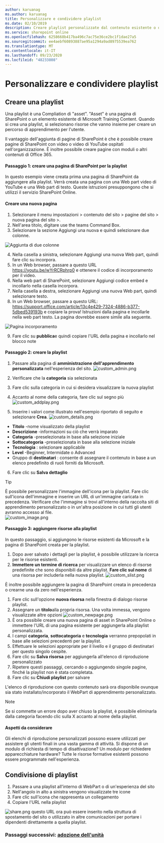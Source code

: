 ```yaml
---
author: karuanag
ms.author: karuanag
title: Personalizzare e condividere playlist
ms.date: 02/10/2019
description: Creare playlist personalizzate dal contenuto esistente o dalle nuove pagine di SharePoint
ms.service: sharepoint online
ms.openlocfilehash: 6258668b417ba496c7ac75e36ce2bc1f1dae27a5
ms.sourcegitcommit: ee4aebf60893887ae95a1294a9ad8975539ea762
ms.translationtype: MT
ms.contentlocale: it-IT
ms.lasthandoff: 09/23/2020
ms.locfileid: "48233808"
---
```

# <a name="customize-and-share-playlists"></a>Personalizzare e condividere playlist

## <a name="create-a-playlist"></a>Creare una playlist

Una playlist è una Compliation di "asset". "Asset" è una pagina di SharePoint o un elemento esistente di Microsoft Training Content. Quando si crea una playlist, si selezionano risorse che vanno insieme per creare un percorso di apprendimento per l'utente.  

Il vantaggio dell'aggiunta di pagine di SharePoint è che è possibile creare pagine di SharePoint con video o video di YouTube ospitati nell'organizzazione. È inoltre possibile creare pagine con moduli o altri contenuti di Office 365.  

#### <a name="step-1-create-a-sharepoint-page-for-your-playlist"></a>Passaggio 1: creare una pagina di SharePoint per la playlist
In questo esempio viene creata prima una pagina di SharePoint da aggiungere alla playlist. Verrà creata una pagina con una Web part video di YouTube e una Web part di testo.  Queste istruzioni presuppongono che si utilizzi il servizio SharePoint Online. 

#### <a name="create-a-new-page"></a>Creare una nuova pagina
1.  Selezionare il menu impostazioni > contenuto del sito > pagine del sito > nuova pagina del sito >.
2.  Nell'area titolo, digitare use the teams Command Box.
3.  Selezionare la sezione Aggiungi una nuova e quindi selezionare due colonne.

![Aggiunta di due colonne](media/clo365addtwocolumn.png)

4.  Nella casella a sinistra, selezionare Aggiungi una nuova Web part, quindi fare clic su incorpora. 
5.  In un Web browser, passare a questo URL https://youtu.be/wYrRCRphrp0 e ottenere il codice di incorporamento per il video. 
6.  Nella web part di SharePoint, selezionare Aggiungi codice embed e incollarlo nella casella incorpora. 
7.  Nella casella a destra, selezionare Aggiungi una nuova Web part, quindi selezionare testo. 
8.  In un Web browser, passare a questo URL: https://support.office.com/article/13c4e429-7324-4886-b377-5dbed539193b e copiare la prova! Istruzioni dalla pagina e incollarle nella web part testo. La pagina dovrebbe essere simile alla seguente. 

![Pagina incorporamento](media/clo365teamscommandbox.png)

9.  Fare clic su **pubblica**e quindi copiare l'URL della pagina e incollarlo nel blocco note

#### <a name="step-2-create-the-playlist"></a>Passaggio 2: creare la playlist

1. Passare alla pagina di **amministrazione dell'apprendimento personalizzata** nell'esperienza del sito.
![custom_admin.png](media/custom_admin.png)
1. Verificare che la **categoria** sia selezionata 
1. Fare clic sulla categoria in cui si desidera visualizzare la nuova playlist
1. Accanto al nome della categoria, fare clic sul segno più ![custom_addplay.png](media/custom_addplay.png)

1. Inserire i valori come illustrato nell'esempio riportato di seguito e selezionare **Crea**. 
![custom_details.png](media/custom_details.png)
- **Titolo** -nome visualizzato della playlist
- **Descrizione** -informazioni su ciò che verrà imparato
- **Categoria** -preselezionata in base alla selezione iniziale
- **Sottocategoria** -preselezionata in base alla selezione iniziale
- **Tecnologia** : selezionare applicabile
- **Level** -Beginner, Intermidate o Advanced
- Gruppo di **destinatari** : consente di assegnare il contenuto in base a un elenco predefinito di ruoli forniti da Microsoft.

6. Fare clic su **Salva dettaglio**

> [!TIP]
> È possibile personalizzare l'immagine dell'icona per la playlist.  Fare clic sull'icona dell'immagine e inserire un URL di un'immagine caricata in precedenza.  Verificare che l'immagine si trovi all'interno della raccolta siti di apprendimento personalizzato o in un'altra posizione in cui tutti gli utenti avranno accesso al file.  
![custom_image.png](media/custom_image.png)

#### <a name="step-3-add-assets-to-the-playlist"></a>Passaggio 3: aggiungere risorse alla playlist
In questo passaggio, si aggiungono le risorse esistenti da Microsoft e la pagina di SharePoint creata per la playlist. 

1. Dopo aver salvato i dettagli per la playlist, è possibile utilizzare la ricerca per le risorse esistenti.
1. **Immettere un termine di ricerca** per visualizzare un elenco di risorse predefinite che sono disponibili da altre playlist. **Fare clic sul nome** di una risorsa per includerla nella nuova playlist.
![custom_slist.png](media/custom_slist.png)

È inoltre possibile aggiungere la pagina di SharePoint creata in precedenza o crearne una da zero nell'esperienza.

1. Fare clic sull'opzione **nuova risorsa** nella finestra di dialogo risorse playlist.
1. Assegnare un **titolo**alla propria risorsa. Una volta immessa, vengono visualizzate altre opzioni ![custom_newpage.png](media/custom_newpage.png)
1. È ora possibile creare una nuova pagina di asset in SharePoint Online o immettere l'URL di una pagina esistente per aggiungerla alla playlist personalizzata. 
1. I campi **categoria**, **sottocategoria** e **tecnologia** verranno prepopolati in base alle selezioni precedenti per la playlist.
1. Effettuare le selezioni appropriate per il livello e il gruppo di destinatari per questo singolo cespite.  
1. Fare clic su **Salva risorsa** per aggiungerla all'elenco di riproduzione personalizzato
1. Ripetere questi passaggi, cercando o aggiungendo singole pagine, finché la playlist non è stata completata. 
1. Fare clic su **Chiudi playlist** per salvare

L'elenco di riproduzione con questo contenuto sarà ora disponibile ovunque sia stato installato/incorporato il WebPart di apprendimento personalizzato. 

> [!NOTE]
> Se si commette un errore dopo aver chiuso la playlist, è possibile eliminarla dalla categoria facendo clic sulla X accanto al nome della playlist.  

#### <a name="things-to-think-about"></a>Aspetti da considerare

Gli elenchi di riproduzione personalizzati possono essere utilizzati per assistere gli utenti finali in una vasta gamma di attività.  Si dispone di un modulo di richiesta di tempo di disattivazione?  Un modulo per richiedere apparecchiature hardware?  Tutte le risorse formative esistenti possono essere programmate nell'esperienza.  

## <a name="share-playlists"></a>Condivisione di playlist

1. Passare a una playlist all'interno di WebPart o di un'esperienza del sito
1. Nell'angolo in alto a sinistra vengono visualizzate tre icone
1. Fare clic sull'icona che rappresenta un collegamento
1. Copiare l'URL nella playlist

![share.png](media/share.png) questo URL ora può essere inserito nella struttura di spostamento del sito o utilizzato in altre comunicazioni per portare i dipendenti direttamente a quella playlist. 

### <a name="next-steps---drive-adoption"></a>Passaggi successivi: [adozione dell'unità](driveadoption.md)
